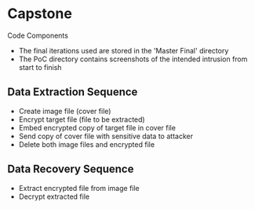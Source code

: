 # Capstone
Code Components
* The final iterations used are stored in the 'Master Final' directory
* The PoC directory contains screenshots of the intended intrusion from start to finish
## Data Extraction Sequence
* Create image file (cover file)
* Encrypt target file (file to be extracted)
* Embed encrypted copy of target file in cover file
* Send copy of cover file with sensitive data to attacker
* Delete both image files and encrypted file
## Data Recovery Sequence
* Extract encrypted file from image file
* Decrypt extracted file
